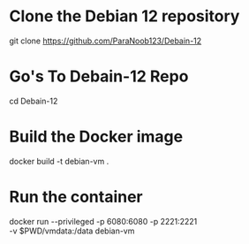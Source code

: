 # Clone the Debian 12 repository
git clone https://github.com/ParaNoob123/Debain-12
# Go's To Debain-12 Repo
cd Debain-12

# Build the Docker image
docker build -t debian-vm .

# Run the container
docker run --privileged -p 6080:6080 -p 2221:2221 \
    -v $PWD/vmdata:/data debian-vm

